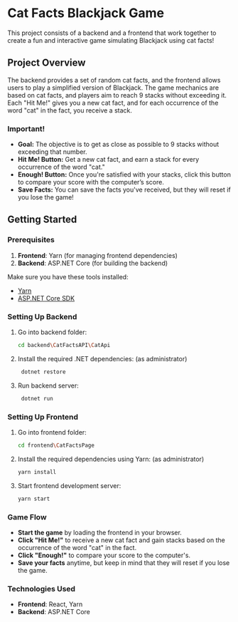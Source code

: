 # Cat Facts Blackjack Game

This project consists of a backend and a frontend that work together to create a fun and interactive game simulating Blackjack using cat facts!

## Project Overview

The backend provides a set of random cat facts, and the frontend allows users to play a simplified version of Blackjack. The game mechanics are based on cat facts, and players aim to reach 9 stacks without exceeding it. Each "Hit Me!" gives you a new cat fact, and for each occurrence of the word "cat" in the fact, you receive a stack.

### Important!
- **Goal:** The objective is to get as close as possible to 9 stacks without exceeding that number.
- **Hit Me! Button:** Get a new cat fact, and earn a stack for every occurrence of the word "cat."
- **Enough! Button:** Once you're satisfied with your stacks, click this button to compare your score with the computer’s score.
- **Save Facts:** You can save the facts you've received, but they will reset if you lose the game!

## Getting Started

### Prerequisites

1. **Frontend**: Yarn (for managing frontend dependencies)
2. **Backend**: ASP.NET Core (for building the backend)

Make sure you have these tools installed:

- [Yarn](https://classic.yarnpkg.com/en/docs/install/)
- [ASP.NET Core SDK](https://dotnet.microsoft.com/download/dotnet)

### Setting Up Backend

1. Go into backend folder:
   ```bash
   cd backend\CatFactsAPI\CatApi
   ```
2. Install the required .NET dependencies: (as administrator)
   ```bash
    dotnet restore
   ```
3. Run backend server:
   ```bash
    dotnet run
   ```

### Setting Up Frontend

1. Go into frontend folder:
   ```bash
   cd frontend\CatFactsPage
   ```
2. Install the required dependencies using Yarn: (as administrator)
   ```bash
   yarn install
   ```
4. Start frontend development server:
   ```bash
   yarn start
   ```

### Game Flow

- **Start the game** by loading the frontend in your browser.
- **Click "Hit Me!"** to receive a new cat fact and gain stacks based on the occurrence of the word "cat" in the fact.
- **Click "Enough!"** to compare your score to the computer's.
- **Save your facts** anytime, but keep in mind that they will reset if you lose the game.

### Technologies Used

- **Frontend**: React, Yarn
- **Backend**: ASP.NET Core
